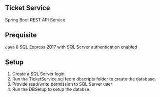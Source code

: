 ## Ticket Service 

Spring Boot REST API Service 

## Prequisite

Java 8
SQL Express 2017 with SQL Server authentication enabled


## Setup

1. Create a SQL Server login
2. Run the TicketService.sql feom dbscripts folder to create the database.
3. Provide read/write permission to SQL Server user
4. Run the DBSetup to setup the databse.





